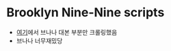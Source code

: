 # Brooklyn Nine-Nine scripts
* [여기](https://www.springfieldspringfield.co.uk)에서 브나나 대본 부분만 크롤링했음
* 브나나 너무재밌당